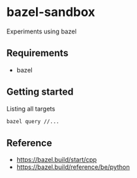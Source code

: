 # bazel-sandbox

Experiments using bazel

## Requirements

* bazel

## Getting started

Listing all targets

```bash
bazel query //...
```

## Reference

 * https://bazel.build/start/cpp
 * https://bazel.build/reference/be/python
